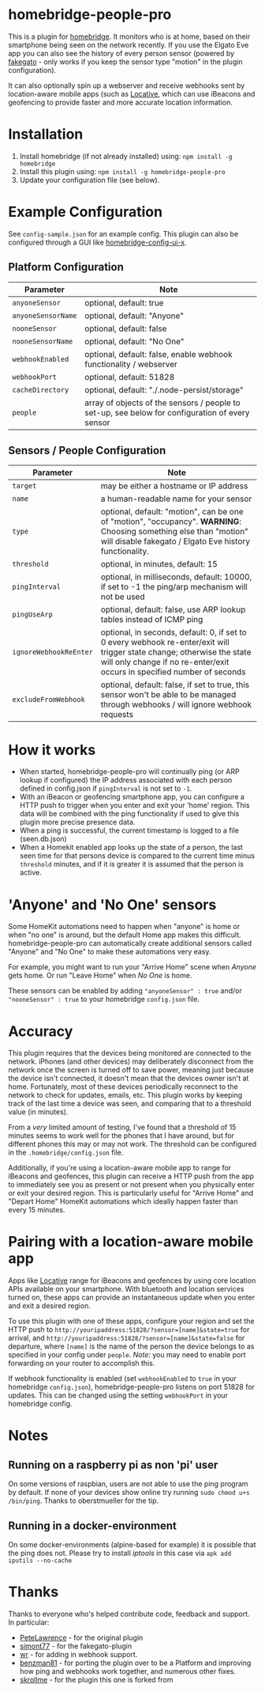 # homebridge-people-pro

This is a plugin for [homebridge](https://github.com/nfarina/homebridge). It monitors who is at home, based on their smartphone being seen on the network recently.
If you use the Elgato Eve app you can also see the history of every person sensor (powered by [fakegato](https://github.com/simont77/fakegato-history]) - only works if you keep the sensor type "motion" in the plugin configuration).

It can also optionally spin up a webserver and receive webhooks sent by location-aware mobile apps (such as [Locative](https://my.locative.io), which can use iBeacons and geofencing to provide faster and more accurate location information.

# Installation

1.  Install homebridge (if not already installed) using: `npm install -g homebridge`
2.  Install this plugin using: `npm install -g homebridge-people-pro`
3.  Update your configuration file (see below).

# Example Configuration

See `config-sample.json` for an example config. This plugin can also be configured through a GUI like [homebridge-config-ui-x](https://github.com/oznu/homebridge-config-ui-x).

## Platform Configuration

| Parameter                  | Note                                                                                                                                                                                                |
| -------------------------- | --------------------------------------------------------------------------------------------------------------------------------------------------------------------------------------------------- |
| `anyoneSensor`             | optional, default: true                                                                                                                                                                             |
| `anyoneSensorName`         | optional, default: "Anyone"                                                                                                                                                                         |
| `nooneSensor`              | optional, default: false                                                                                                                                                                            |
| `nooneSensorName`          | optional, default: "No One"                                                                                                                                                                         |
| `webhookEnabled`           | optional, default: false, enable webhook functionality / webserver                                                                                                                                  |
| `webhookPort`              | optional, default: 51828                                                                                                                                                                            |
| `cacheDirectory`           | optional, default: "./.node-persist/storage"                                                                                                                                                        |
| `people`                   | array of objects of the sensors / people to set-up, see below for configuration of every sensor                                                                                                     |

## Sensors / People Configuration

| Parameter              | Note                                                                                                                                                                                                |
| ---------------------- | --------------------------------------------------------------------------------------------------------------------------------------------------------------------------------------------------- |
| `target`               | may be either a hostname or IP address                                                                                                                                                              |
| `name`                 | a human-readable name for your sensor                                                                                                                                                               |
| `type`                 | optional, default: "motion", can be one of "motion", "occupancy". **WARNING**: Choosing something else than "motion" will disable fakegato / Elgato Eve history functionality.            |
| `threshold`            | optional, in minutes, default: 15                                                                                                                                                                   |
| `pingInterval`         | optional, in milliseconds, default: 10000, if set to -1 the ping/arp mechanism will not be used                                                                                                     |
| `pingUseArp`           | optional, default: false, use ARP lookup tables instead of ICMP ping                                                                                                                                |
| `ignoreWebhookReEnter` | optional, in seconds, default: 0, if set to 0 every webhook re-enter/exit will trigger state change; otherwise the state will only change if no re-enter/exit occurs in specified number of seconds |
| `excludeFromWebhook`   | optional, default: false, if set to true, this sensor won't be able to be managed through webhooks / will ignore webhook requests                                                                   |

# How it works

-   When started, homebridge-people-pro will continually ping (or ARP lookup if configured) the IP address associated with each person defined in config.json if `pingInterval` is not set to `-1`.
-   With an iBeacon or geofencing smartphone app, you can configure a HTTP push to trigger when you enter and exit your 'home' region. This data will be combined with the ping functionality if used to give this plugin more precise presence data.
-   When a ping is successful, the current timestamp is logged to a file (seen.db.json)
-   When a Homekit enabled app looks up the state of a person, the last seen time for that persons device is compared to the current time minus `threshold` minutes, and if it is greater it is assumed that the person is active.

# 'Anyone' and 'No One' sensors

Some HomeKit automations need to happen when "anyone" is home or when "no one" is around, but the default Home app makes this difficult. homebridge-people-pro can automatically create additional sensors called "Anyone" and "No One" to make these automations very easy.

For example, you might want to run your "Arrive Home" scene when *Anyone* gets home. Or run "Leave Home" when *No One* is home.

These sensors can be enabled by adding `"anyoneSensor" : true` and/or `"nooneSensor" : true` to your homebridge `config.json` file.

# Accuracy

This plugin requires that the devices being monitored are connected to the network. iPhones (and other devices) may deliberately disconnect from the network once the screen is turned off to save power, meaning just because the device isn't connected, it doesn't mean that the devices owner isn't at home. Fortunately, most of these devices periodically reconnect to the network to check for updates, emails, etc. This plugin works by keeping track of the last time a device was seen, and comparing that to a threshold value (in minutes).

From a *very* limited amount of testing, I've found that a threshold of 15 minutes seems to work well for the phones that I have around, but for different phones this may or may not work. The threshold can be configured in the `.homebridge/config.json` file.

Additionally, if you're using a location-aware mobile app to range for iBeacons and geofences, this plugin can receive a HTTP push from the app to immediately see you as present or not present when you physically enter or exit your desired region. This is particularly useful for "Arrive Home" and "Depart Home" HomeKit automations which ideally happen faster than every 15 minutes.

# Pairing with a location-aware mobile app

Apps like [Locative](https://my.locative.io) range for iBeacons and geofences by using core location APIs available on your smartphone. With bluetooth and location services turned on, these apps can provide an instantaneous update when you enter and exit a desired region.

To use this plugin with one of these apps, configure your region and set the HTTP push to `http://youripaddress:51828/?sensor=[name]&state=true` for arrival, and `http://youripaddress:51828/?sensor=[name]&state=false` for departure, where `[name]` is the name of the person the device belongs to as specified in your config under `people`. *Note:* you may need to enable port forwarding on your router to accomplish this.

If webhook functionality is enabled (set `webhookEnabled` to `true` in your homebridge `config.json`), homebridge-people-pro listens on port 51828 for updates. This can be changed using the setting `webhookPort` in your homebridge config.

# Notes

## Running on a raspberry pi as non 'pi' user

On some versions of raspbian, users are not able to use the ping program by default. If none of your devices show online try running `sudo chmod u+s /bin/ping`. Thanks to oberstmueller for the tip.

## Running in a docker-environment

On some docker-environments (alpine-based for example) it is possible that the ping does not. Please try to install *iptools* in this case via `apk add iputils --no-cache` 

# Thanks

Thanks to everyone who's helped contribute code, feedback and support. In particular:

-   [PeteLawrence](https://github.com/PeteLawrence/homebridge-people) - for the original plugin
-   [simont77](https://github.com/simont77/fakegato-history) - for the fakegato-plugin
-   [wr](https://github.com/wr) - for adding in webhook support.
-   [benzman81](https://github.com/benzman81) - for porting the plugin over to be a Platform and improving how ping and webhooks work together, and numerous other fixes.
-   [skrollme](https://github.com/skrollme) - for the plugin this one is forked from
